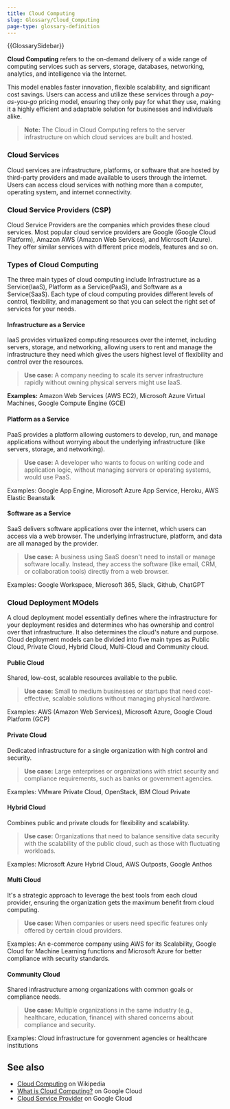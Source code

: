 ```yaml
---
title: Cloud Computing
slug: Glossary/Cloud_Computing
page-type: glossary-definition
---
```


{{GlossarySidebar}}

**Cloud Computing** refers to the on-demand delivery of a wide range of computing services such as servers, storage, databases, networking, analytics, and intelligence via the Internet.

This model enables faster innovation, flexible scalability, and significant cost savings. Users can access and utilize these services through a _pay-as-you-go_ pricing model, ensuring they only pay for what they use, making it a highly efficient and adaptable solution for businesses and individuals alike.

> **Note:** The Cloud in Cloud Computing refers to the server infrastructure on which cloud services are built and hosted.

### Cloud Services

Cloud services are infrastructure, platforms, or software that are hosted by third-party providers and made available to users through the internet. Users can access cloud services with nothing more than a computer, operating system, and internet connectivity.

### Cloud Service Providers (CSP)

Cloud Service Providers are the companies which provides these cloud services. Most popular cloud service providers are Google (Google Cloud Platform), Amazon AWS (Amazon Web Services), and Microsoft (Azure). They offer similar services with different price models, features and so on.

### Types of Cloud Computing

The three main types of cloud computing include Infrastructure as a Service(IaaS), Platform as a Service(PaaS), and Software as a Service(SaaS). Each type of cloud computing provides different levels of control, flexibility, and management so that you can select the right set of services for your needs.

#### Infrastructure as a Service

IaaS provides virtualized computing resources over the internet, including servers, storage, and networking, allowing users to rent and manage the infrastructure they need which gives the users highest level of flexibility and control over the resources.

> **Use case:** A company needing to scale its server infrastructure rapidly without owning physical servers might use IaaS.

**Examples:** Amazon Web Services (AWS EC2), Microsoft Azure Virtual Machines, Google Compute Engine (GCE)

#### Platform as a Service

PaaS provides a platform allowing customers to develop, run, and manage applications without worrying about the underlying infrastructure (like servers, storage, and networking).

> **Use case:** A developer who wants to focus on writing code and application logic, without managing servers or operating systems, would use PaaS.

Examples: Google App Engine, Microsoft Azure App Service, Heroku, AWS Elastic Beanstalk

#### Software as a Service

SaaS delivers software applications over the internet, which users can access via a web browser. The underlying infrastructure, platform, and data are all managed by the provider.

> **Use case:** A business using SaaS doesn't need to install or manage software locally. Instead, they access the software (like email, CRM, or collaboration tools) directly from a web browser.

Examples: Google Workspace, Microsoft 365, Slack, Github, ChatGPT

### Cloud Deployment MOdels

A cloud deployment model essentially defines where the infrastructure for your deployment resides and determines who has ownership and control over that infrastructure. It also determines the cloud's nature and purpose. Cloud deployment models can be divided into five main types as Public Cloud, Private Cloud, Hybrid Cloud, Multi-Cloud and Community cloud.

#### Public Cloud

Shared, low-cost, scalable resources available to the public.

> **Use case:** Small to medium businesses or startups that need cost-effective, scalable solutions without managing physical hardware.

Examples: AWS (Amazon Web Services), Microsoft Azure, Google Cloud Platform (GCP)

#### Private Cloud

Dedicated infrastructure for a single organization with high control and security.

> **Use case:** Large enterprises or organizations with strict security and compliance requirements, such as banks or government agencies.

Examples: VMware Private Cloud, OpenStack, IBM Cloud Private

#### Hybrid Cloud

Combines public and private clouds for flexibility and scalability.

> **Use case:** Organizations that need to balance sensitive data security with the scalability of the public cloud, such as those with fluctuating workloads.

Examples: Microsoft Azure Hybrid Cloud, AWS Outposts, Google Anthos

#### Multi Cloud

It's a strategic approach to leverage the best tools from each cloud provider, ensuring the organization gets the maximum benefit from cloud computing.

> **Use case:** When companies or users need specific features only offered by certain cloud providers.

Examples: An e-commerce company using AWS for its Scalability, Google Cloud for Machine Learning functions and Microsoft Azure for better compliance with security standards.

#### Community Cloud

Shared infrastructure among organizations with common goals or compliance needs.

> **Use case:** Multiple organizations in the same industry (e.g., healthcare, education, finance) with shared concerns about compliance and security.

Examples: Cloud infrastructure for government agencies or healthcare institutions

## See also

- [Cloud Computing](https://en.wikipedia.org/wiki/Cloud_computing) on Wikipedia
- [What is Cloud Computing?](https://cloud.google.com/learn/what-is-cloud-computing?hl=en) on Google Cloud
- [Cloud Service Provider](https://cloud.google.com/learn/what-is-a-cloud-service-provider?hl=en) on Google Cloud

